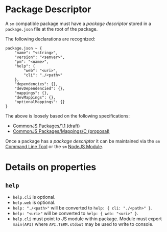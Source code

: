 Package Descriptor
==================

A `sm` compatible package must have a *package descriptor* stored in a `package.json` file at the root of the package.

The following declarations are recognized:

	package.json ~ {
		"name": "<string>",
		"version": "<semver>",
		"pm": "<name>",
		"help": {
            "web": "<uri>",
            "cli": "./<path>"
   		},
   		"dependencies": {},
		"devDependencied": {},
		"mappings": {},
		"devMappings": {},
		"optionalMappings": {}
	}

The above is loosely based on the following specifications:

  * [CommonJS Packages/1.1 (draft)](http://wiki.commonjs.org/wiki/Packages/1.1)
  * [CommonJS Packages/Mappings/C (proposal)](http://wiki.commonjs.org/wiki/Packages/Mappings/C)

Once a package has a *package descriptor* it can be maintained via the `sm` [Command Line Tool]([./CommandLine.md]) or
the `sm` [NodeJS Module](./NodejsModule.md).


Details on properties
=====================

`help`
------

  * `help.cli` is optional.
  * `help.web` is optional.
  * `help: "./<path>"` will be converted to `help: { cli: "./<path>" }`.
  * `help: "<uri>"` will be converted to `help: { web: "<uri>" }`.
  * `help.cli` must point to JS module within package. Module must export `main(API)` where
    `API.TERM.stdout` may be used to write to console.
